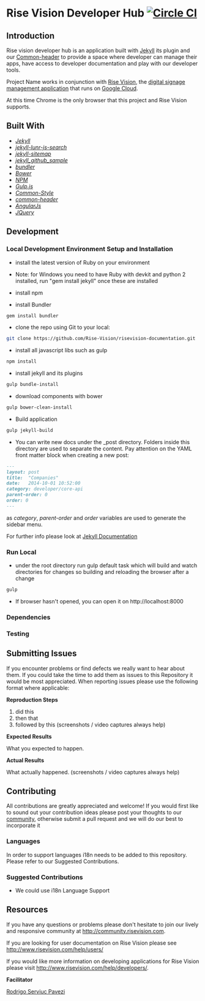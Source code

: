 # Rise Vision Developer Hub [![Circle CI](https://circleci.com/gh/Rise-Vision/risevision-documentation.svg?style=svg)](https://circleci.com/gh/Rise-Vision/risevision-documentation)

## Introduction

Rise vision developer hub is an application built with [Jekyll](http://jekyllrb.com/) its plugin and our [Common-header](https://github.com/Rise-Vision/common-header) to provide a space where developer can manage their apps, have access to developer documentation and play with our developer tools.

Project Name works in conjunction with [Rise Vision](http://www.risevision.com), the [digital signage management application](http://rva.risevision.com/) that runs on [Google Cloud](https://cloud.google.com).

At this time Chrome is the only browser that this project and Rise Vision supports.

## Built With
- *[Jekyll](http://jekyllrb.com/)*
- *[jekyll-lunr-js-search](https://github.com/slashdotdash/jekyll-lunr-js-search)*
- *[jekyll-sitemap](https://github.com/jekyll/jekyll-sitemap)*
- *[jekyll_github_sample](https://github.com/bwillis/jekyll-github-sample)*
- *[bundler](http://bundler.io/)*
- *[Bower](http://bower.io/)*
- *[NPM](https://www.npmjs.org/)*
- *[Gulp.js](http://gulpjs.com/)*
- *[Common-Style](http://rise-vision.github.io/style-guide/)*
- *[common-header](https://github.com/Rise-Vision/common-header)*
- *[AngularJs](https://angularjs.org/)*
- *[JQuery](http://jquery.com/)*

## Development

### Local Development Environment Setup and Installation

* install the latest version of Ruby on your environment 
* Note: for Windows you need to have Ruby with devkit and python 2 installed, run "gem install jekyll" once these are installed
* install npm


* install Bundler 
```bash
gem install bundler
```

* clone the repo using Git to your local:
```bash
git clone https://github.com/Rise-Vision/risevision-documentation.git
```

* install all javascript libs such as gulp
```bash
npm install
```


* install jekyll and its plugins
```bash
gulp bundle-install
```

* download components with bower
```bash
gulp bower-clean-install
```

* Build application
```bash
gulp jekyll-build 
```

* You can write new docs under the _post directory. Folders inside this directory are used to separate the content. 
Pay attention on the YAML front matter block when creating a new post: 
```markdown
---
layout: post
title:  "Companies"
date:   2014-10-01 10:52:00
category: developer/core-api
parent-order: 0
order: 0
---
```

as *category*, *parent-order* and *order* variables are used to generate the sidebar menu. 

For further info please look at [Jekyll Documentation](http://jekyllrb.com/docs/home/)

### Run Local

* under the root directory run gulp default task which will build and watch directories for changes 
so building and reloading the browser after a change
```bash
gulp
```

* If browser hasn't opened, you can open it on http://localhost:8000

### Dependencies


### Testing

## Submitting Issues
If you encounter problems or find defects we really want to hear about them. If you could take the time to add them as issues to this Repository it would be most appreciated. When reporting issues please use the following format where applicable:

**Reproduction Steps**

1. did this
2. then that
3. followed by this (screenshots / video captures always help)

**Expected Results**

What you expected to happen.

**Actual Results**

What actually happened. (screenshots / video captures always help)

## Contributing
All contributions are greatly appreciated and welcome! If you would first like to sound out your contribution ideas please post your thoughts to our [community](http://community.risevision.com), otherwise submit a pull request and we will do our best to incorporate it

### Languages

In order to support languages i18n needs to be added to this repository.  Please refer to our Suggested Contributions.

### Suggested Contributions
- We could use i18n Language Support

## Resources
If you have any questions or problems please don't hesitate to join our lively and responsive community at http://community.risevision.com.

If you are looking for user documentation on Rise Vision please see http://www.risevision.com/help/users/

If you would like more information on developing applications for Rise Vision please visit http://www.risevision.com/help/developers/.

**Facilitator**

[Rodrigo Serviuc Pavezi](https://github.com/rodrigopavezi "Rodrigo Serviuc Pavezi")

